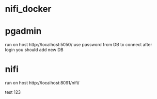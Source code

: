 # nifi_docker

# pgadmin
run on host http://localhost:5050/
use password from DB to connect
after login you should add new DB

# nifi
run on host http://localhost:8091/nifi/

test 123